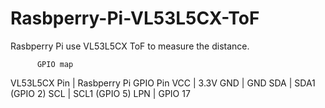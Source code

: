 # Rasbperry-Pi-VL53L5CX-ToF


Rasbperry Pi  use VL53L5CX ToF to measure the distance.

          GPIO map
VL53L5CX Pin |   Rasbperry Pi GPIO Pin
VCC          |   3.3V
GND          |   GND
SDA          |   SDA1 (GPIO 2)
SCL          |   SCL1 (GPIO 5)
LPN          |   GPIO 17

